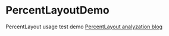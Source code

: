 # PercentLayoutDemo
PercentLayout usage test demo
[PercentLayout analyzation blog](http://blog.csdn.net/lmj623565791/article/details/46695347)
